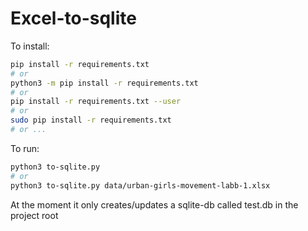 # Excel-to-sqlite

To install:

```sh
pip install -r requirements.txt
# or
python3 -m pip install -r requirements.txt
# or
pip install -r requirements.txt --user
# or
sudo pip install -r requirements.txt
# or ...
```

To run:

```sh
python3 to-sqlite.py
# or
python3 to-sqlite.py data/urban-girls-movement-labb-1.xlsx
```

At the moment it only creates/updates a sqlite-db called test.db in the project root
